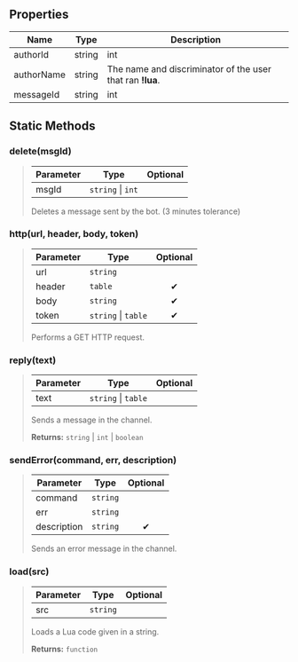 ## Properties
| Name | Type | Description |
|-|-|-|
| authorId | string|int | The id of the user that ran **!lua**. |
| authorName | string | The name and discriminator of the user that ran **!lua**. |
| messageId | string|int | The id of the script message from **!lua**. |
## Static Methods
### delete(msgId)
>| Parameter | Type | Optional |
>|-|-|:-:|
>| msgId | `string` \| `int` |  |
>
>Deletes a message sent by the bot. (3 minutes tolerance)

### http(url, header, body, token)
>| Parameter | Type | Optional |
>|-|-|:-:|
>| url | `string` |  |
>| header | `table` | ✔ |
>| body | `string` | ✔ |
>| token | `string` \| `table` | ✔ |
>
>Performs a GET HTTP request.

### reply(text)
>| Parameter | Type | Optional |
>|-|-|:-:|
>| text | `string` \| `table` |  |
>
>Sends a message in the channel.
>
>**Returns:** `string` | `int` | `boolean`

### sendError(command, err, description)
>| Parameter | Type | Optional |
>|-|-|:-:|
>| command | `string` |  |
>| err | `string` |  |
>| description | `string` | ✔ |
>
>Sends an error message in the channel.

### load(src)
>| Parameter | Type | Optional |
>|-|-|:-:|
>| src | `string` |  |
>
>Loads a Lua code given in a string.
>
>**Returns:** `function`
